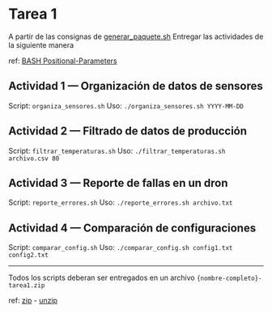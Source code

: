 # Tarea 1

A partir de las consignas de [generar_paquete.sh](./generar_paquete.sh)
Entregar las actividades de la siguiente manera

ref: [BASH Positional-Parameters](https://www.gnu.org/software/bash/manual/bash.html#Positional-Parameters)

## Actividad 1 — Organización de datos de sensores

Script: `organiza_sensores.sh`
Uso: `./organiza_sensores.sh YYYY-MM-DD`

## Actividad 2 — Filtrado de datos de producción

Script: `filtrar_temperaturas.sh`
Uso: `./filtrar_temperaturas.sh archivo.csv 80`

## Actividad 3 — Reporte de fallas en un dron

Script: `reporte_errores.sh`
Uso: `./reporte_errores.sh archivo.txt`

## Actividad 4 — Comparación de configuraciones

Script: `comparar_config.sh`
Uso: `./comparar_config.sh config1.txt config2.txt`

-----

Todos los scripts deberan ser entregados en un archivo `{nombre-completo}-tarea1.zip`

ref: [zip](https://labex.io/tutorials/linux-linux-zip-command-with-practical-examples-423021?_gl=1*1nnj47v*_gcl_au*MTEzMzE4MDgzNC4xNzU1NDg4MjY3*_ga*NDYzMjI4MDYwLjE3NTU0ODgyMzA.*_ga_ZFCX52ZJTZ*czE3NTU2MDY4MjgkbzIkZzEkdDE3NTU2MTA0ODYkajYwJGwwJGgw) - 
[unzip](https://labex.io/tutorials/linux-linux-unzip-command-with-practical-examples-422981?_gl=1*zhwhnj*_gcl_au*MTEzMzE4MDgzNC4xNzU1NDg4MjY3*_ga*NDYzMjI4MDYwLjE3NTU0ODgyMzA.*_ga_ZFCX52ZJTZ*czE3NTU2MDY4MjgkbzIkZzEkdDE3NTU2MTA1MDgkajM4JGwwJGgw)


